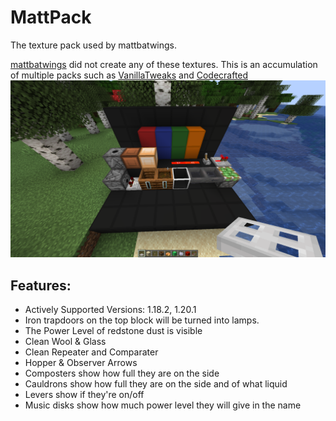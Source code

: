 # MattPack
The texture pack used by mattbatwings.

[mattbatwings](https://www.youtube.com/@mattbatwings) did not create any of these textures. This is an accumulation of multiple packs such as [VanillaTweaks](https://vanillatweaks.net/picker/resource-packs/) and [Codecrafted](https://codecrafted.net/)
![](preview.png)
## Features:
 * Actively Supported Versions: 1.18.2, 1.20.1
 * Iron trapdoors on the top block will be turned into lamps.
 * The Power Level of redstone dust is visible
 * Clean Wool & Glass
 * Clean Repeater and Comparater
 * Hopper & Observer Arrows
 * Composters show how full they are on the side
 * Cauldrons show how full they are on the side and of what liquid
 * Levers show if they're on/off
 * Music disks show how much power level they will give in the name
